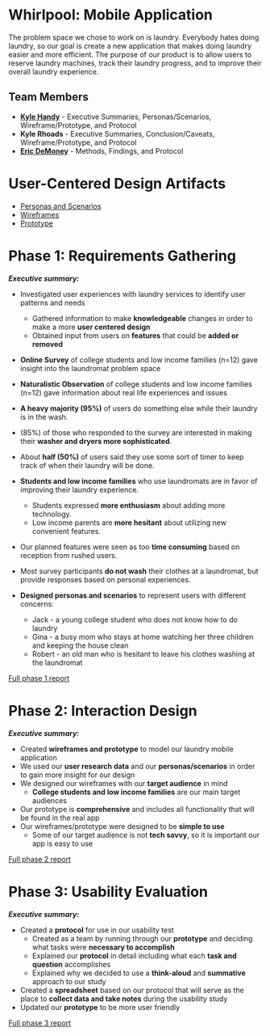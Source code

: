 # Whirlpool: Mobile Application

The problem space we chose to work on is laundry. Everybody hates doing laundry, so our goal is create a new application that makes doing laundry easier and more efficient. The purpose of our product is to allow users to reserve laundry machines, track their laundry progress, and to improve their overall laundry experience.

## Team Members

* [**Kyle Handy**](https://usabilityengineering.github.io/ux-portfolio-khandy7/) - Executive Summaries, Personas/Scenarios, Wireframe/Prototype, and Protocol
* **Kyle Rhoads** - Executive Summaries, Conclusion/Caveats, Wireframe/Prototype, and Protocol
* [**Eric DeMoney**](https://usabilityengineering.github.io/ux-portfolio-erdemoney/) - Methods, Findings, and Protocol

# User-Centered Design Artifacts

* [Personas and Scenarios](personas-scenarios.md)
* [Wireframes](wireframes.md)
* [Prototype](https://xd.adobe.com/view/72935f84-d459-4b12-a4e3-f2c125af0e65-27c0/)

# Phase 1: Requirements Gathering

**_Executive summary:_**
* Investigated user experiences with laundry services to identify user patterns and needs
     * Gathered information to make **knowledgeable** changes in order to make a more **user centered design**
     * Obtained input from users on **features** that could be **added or removed**
     
* **Online Survey** of college students and low income families (n=12) gave insight into the laundromat problem space
* **Naturalistic Observation** of college students and low income families (n=12) gave information about real life experiences and issues
* **A heavy majority (95%)** of users do something else while their laundry is in the wash.
* (85%) of those who responded to the survey are interested in making their **washer and dryers more sophisticated**.
* About **half (50%)** of users said they use some sort of timer to keep track of when their laundry will be done.
* **Students and low income families** who use laundromats are in favor of improving their laundry experience.
    * Students expressed **more enthusiasm** about adding more technology.
    * Low income parents are **more hesitant** about utilizing new convenient features. 
* Our planned features were seen as too **time consuming** based on reception from rushed users.
* Most survey participants **do not wash** their clothes at a laundromat, but provide responses based on personal experiences.
* **Designed personas and scenarios** to represent users with different concerns:
   * Jack - a young college student who does not know how to do laundry
   * Gina - a busy mom who stays at home watching her three children and keeping the house clean
   * Robert - an old man who is hesitant to leave his clothes washing at the laundromat


[Full phase 1 report](phase1/)

# Phase 2: Interaction Design

**_Executive summary:_**
* Created **wireframes and prototype** to model our laundry mobile application
* We used our **user research data** and our **personas/scenarios** in order to gain more insight for our design
* We designed our wireframes with our **target audience** in mind
    * **College students and low income families** are our main target audiences
* Our prototype is **comprehensive** and includes all functionality that will be found in the real app
* Our wireframes/prototype were designed to be **simple to use**
    * Some of our target audience is not **tech savvy**, so it is important our app is easy to use

[Full phase 2 report](phase2/)

# Phase 3: Usability Evaluation

**_Executive summary:_**
* Created a **protocol** for use in our usability test
    * Created as a team by running through our **prototype** and deciding what tasks were **necessary to accomplish**
    * Explained our **protocol** in detail including what each **task and question** accomplishes
    * Explained why we decided to use a **think-aloud** and **summative** approach to our study
* Created a **spreadsheet** based on our protocol that will serve as the place to **collect data and take notes** during the usability study
* Updated our **prototype** to be more user friendly

[Full phase 3 report](phase3/)
